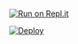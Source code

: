 [![Run on Repl.it](https://repl.it/badge/github/quiec/whatsAlfa)](https://replit.com/@lkruwan/lusifarqr)

[![Deploy](https://www.herokucdn.com/deploy/button.svg)](https://heroku.com/deploy?template=https://github.com/lkruwan/CHA)
     </div>
